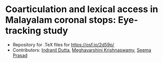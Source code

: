 # Coarticulation and lexical access in Malayalam coronal stops: Eye-tracking study

* Repository for .TeX files for https://osf.io/2d59p/
* Contributors: [Indranil Dutta](https://duttalab.github.io/indranil.html), [Meghavarshini Krishnaswamy](https://scholar.google.co.in/citations?user=9HzdoS0AAAAJ&hl=en), [Seema Prasad](https://scholar.google.co.in/citations?user=ALtM_ngAAAAJ&hl=en)